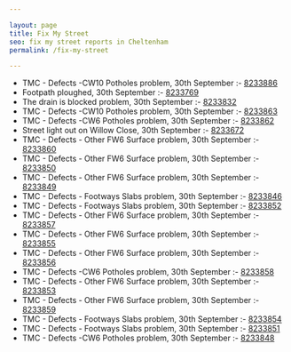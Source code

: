 ```yaml
---

layout: page
title: Fix My Street
seo: fix my street reports in Cheltenham
permalink: /fix-my-street

---
```


<!-- fix_marker starts -->

- TMC - Defects -CW10 Potholes problem, 30th September :- [8233886](https://www.fixmystreet.com/report/8233886)
- Footpath ploughed, 30th September :- [8233769](https://www.fixmystreet.com/report/8233769)
- The drain is blocked problem, 30th September :- [8233832](https://www.fixmystreet.com/report/8233832)
- TMC - Defects -CW10 Potholes problem, 30th September :- [8233863](https://www.fixmystreet.com/report/8233863)
- TMC - Defects -CW6 Potholes  problem, 30th September :- [8233862](https://www.fixmystreet.com/report/8233862)
- Street light out on Willow Close, 30th September :- [8233672](https://www.fixmystreet.com/report/8233672)
- TMC - Defects - Other FW6  Surface problem, 30th September :- [8233860](https://www.fixmystreet.com/report/8233860)
- TMC - Defects - Other FW6  Surface problem, 30th September :- [8233850](https://www.fixmystreet.com/report/8233850)
- TMC - Defects - Other FW6  Surface problem, 30th September :- [8233849](https://www.fixmystreet.com/report/8233849)
- TMC - Defects - Footways Slabs problem, 30th September :- [8233846](https://www.fixmystreet.com/report/8233846)
- TMC - Defects - Footways Slabs problem, 30th September :- [8233852](https://www.fixmystreet.com/report/8233852)
- TMC - Defects - Other FW6  Surface problem, 30th September :- [8233857](https://www.fixmystreet.com/report/8233857)
- TMC - Defects - Other FW6  Surface problem, 30th September :- [8233855](https://www.fixmystreet.com/report/8233855)
- TMC - Defects - Other FW6  Surface problem, 30th September :- [8233856](https://www.fixmystreet.com/report/8233856)
- TMC - Defects -CW6 Potholes  problem, 30th September :- [8233858](https://www.fixmystreet.com/report/8233858)
- TMC - Defects - Other FW6  Surface problem, 30th September :- [8233853](https://www.fixmystreet.com/report/8233853)
- TMC - Defects - Other FW6  Surface problem, 30th September :- [8233859](https://www.fixmystreet.com/report/8233859)
- TMC - Defects - Footways Slabs problem, 30th September :- [8233854](https://www.fixmystreet.com/report/8233854)
- TMC - Defects - Footways Slabs problem, 30th September :- [8233851](https://www.fixmystreet.com/report/8233851)
- TMC - Defects -CW6 Potholes  problem, 30th September :- [8233848](https://www.fixmystreet.com/report/8233848)

<!-- fix_marker ends -->